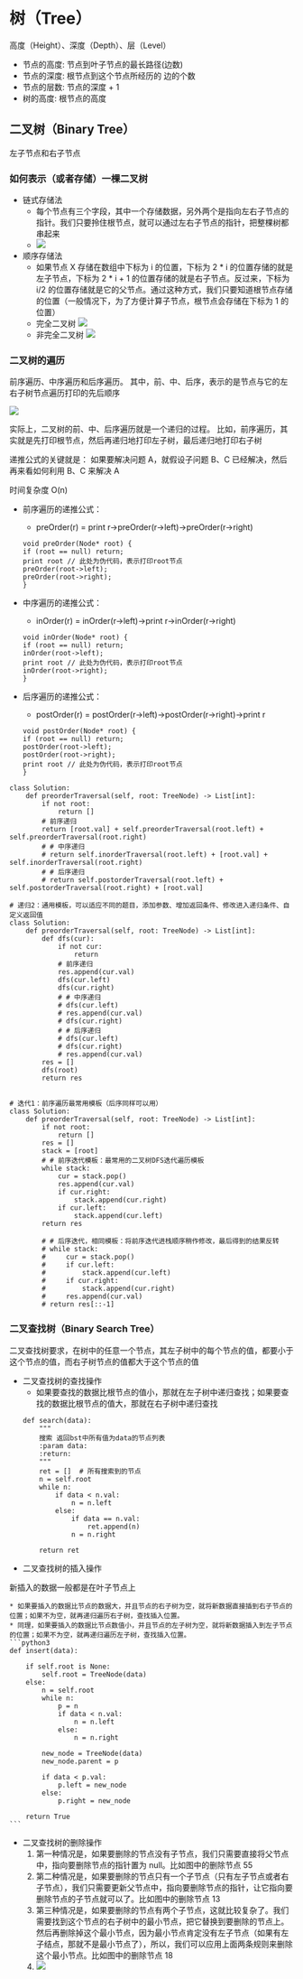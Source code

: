 
# 树（Tree）

高度（Height）、深度（Depth）、层（Level）
* 节点的高度: 节点到叶子节点的最长路径(边数)
* 节点的深度: 根节点到这个节点所经历的 边的个数
* 节点的层数: 节点的深度 + 1
* 树的高度:   根节点的高度

##  二叉树（Binary Tree） 

左子节点和右子节点

### 如何表示（或者存储）一棵二叉树
* 链式存储法
    * 每个节点有三个字段，其中一个存储数据，另外两个是指向左右子节点的指针。我们只要拎住根节点，就可以通过左右子节点的指针，把整棵树都串起来
    * ![](../images/二叉树-链式.jpg)
* 顺序存储法
    * 如果节点 X 存储在数组中下标为 i 的位置，下标为 2 * i 的位置存储的就是左子节点，下标为 2 * i + 1 的位置存储的就是右子节点。反过来，下标为 i/2 的位置存储就是它的父节点。通过这种方式，我们只要知道根节点存储的位置（一般情况下，为了方便计算子节点，根节点会存储在下标为 1 的位置）
    * 完全二叉树
    ![](../images/完全二叉树-顺序存储.jpg)
    * 非完全二叉树
    ![](../images/非完全二叉树-顺序存储.jpg)

### 二叉树的遍历
前序遍历、中序遍历和后序遍历。
其中，前、中、后序，表示的是节点与它的左右子树节点遍历打印的先后顺序

![](../images/前中后序遍历.jpg)

实际上，二叉树的前、中、后序遍历就是一个递归的过程。
比如，前序遍历，其实就是先打印根节点，然后再递归地打印左子树，最后递归地打印右子树

递推公式的关键就是：
如果要解决问题 A，就假设子问题 B、C 已经解决，然后再来看如何利用 B、C 来解决 A

时间复杂度 O(n)
* 前序遍历的递推公式：
    * preOrder(r) = print r->preOrder(r->left)->preOrder(r->right)
    ```
    void preOrder(Node* root) {
    if (root == null) return;
    print root // 此处为伪代码，表示打印root节点
    preOrder(root->left);
    preOrder(root->right);
    }
    ```

* 中序遍历的递推公式：
    * inOrder(r) = inOrder(r->left)->print r->inOrder(r->right)
    ```
    void inOrder(Node* root) {
    if (root == null) return;
    inOrder(root->left);
    print root // 此处为伪代码，表示打印root节点
    inOrder(root->right);
    }
    ```


* 后序遍历的递推公式：
    * postOrder(r) = postOrder(r->left)->postOrder(r->right)->print r
    ```
    void postOrder(Node* root) {
    if (root == null) return;
    postOrder(root->left);
    postOrder(root->right);
    print root // 此处为伪代码，表示打印root节点
    }
    ```

```python3
class Solution:
    def preorderTraversal(self, root: TreeNode) -> List[int]:
        if not root:
            return []
        # 前序递归
        return [root.val] + self.preorderTraversal(root.left) + self.preorderTraversal(root.right)
        # # 中序递归 
        # return self.inorderTraversal(root.left) + [root.val] + self.inorderTraversal(root.right)
        # # 后序递归
        # return self.postorderTraversal(root.left) + self.postorderTraversal(root.right) + [root.val]

# 递归2：通用模板，可以适应不同的题目，添加参数、增加返回条件、修改进入递归条件、自定义返回值
class Solution:
    def preorderTraversal(self, root: TreeNode) -> List[int]:
        def dfs(cur):
            if not cur:
                return      
            # 前序递归
            res.append(cur.val)
            dfs(cur.left)
            dfs(cur.right) 
            # # 中序递归
            # dfs(cur.left)
            # res.append(cur.val)
            # dfs(cur.right)
            # # 后序递归
            # dfs(cur.left)
            # dfs(cur.right)
            # res.append(cur.val)      
        res = []
        dfs(root)
        return res


# 迭代1：前序遍历最常用模板（后序同样可以用）
class Solution:
    def preorderTraversal(self, root: TreeNode) -> List[int]:
        if not root:
            return []        
        res = []
        stack = [root]
        # # 前序迭代模板：最常用的二叉树DFS迭代遍历模板
        while stack:
            cur = stack.pop()
            res.append(cur.val)
            if cur.right:
                stack.append(cur.right)
            if cur.left:
                stack.append(cur.left)
        return res
        
        # # 后序迭代，相同模板：将前序迭代进栈顺序稍作修改，最后得到的结果反转
        # while stack:
        #     cur = stack.pop()
        #     if cur.left:
        #         stack.append(cur.left)
        #     if cur.right:
        #         stack.append(cur.right)
        #     res.append(cur.val)
        # return res[::-1]

```

### 二叉查找树（Binary Search Tree）

二叉查找树要求，在树中的任意一个节点，其左子树中的每个节点的值，都要小于这个节点的值，而右子树节点的值都大于这个节点的值

* 二叉查找树的查找操作
    * 如果要查找的数据比根节点的值小，那就在左子树中递归查找；如果要查找的数据比根节点的值大，那就在右子树中递归查找
    ```python3
    def search(data):
        """
        搜索 返回bst中所有值为data的节点列表
        :param data:
        :return:
        """
        ret = []  # 所有搜索到的节点
        n = self.root
        while n:
            if data < n.val:
                n = n.left
            else:
                if data == n.val:
                    ret.append(n)
                n = n.right

        return ret
    ```
* 二叉查找树的插入操作

新插入的数据一般都是在叶子节点上

    * 如果要插入的数据比节点的数据大，并且节点的右子树为空，就将新数据直接插到右子节点的位置；如果不为空，就再递归遍历右子树，查找插入位置。
    * 同理，如果要插入的数据比节点数值小，并且节点的左子树为空，就将新数据插入到左子节点的位置；如果不为空，就再递归遍历左子树，查找插入位置。
    ```python3
    def insert(data):

        if self.root is None:
            self.root = TreeNode(data)
        else:
            n = self.root
            while n:
                p = n
                if data < n.val:
                    n = n.left
                else:
                    n = n.right

            new_node = TreeNode(data)
            new_node.parent = p
            
            if data < p.val:
                p.left = new_node
            else:
                p.right = new_node

        return True
    ```

* 二叉查找树的删除操作
    1. 第一种情况是，如果要删除的节点没有子节点，我们只需要直接将父节点中，指向要删除节点的指针置为 null。比如图中的删除节点 55 
    2. 第二种情况是，如果要删除的节点只有一个子节点（只有左子节点或者右子节点），我们只需要更新父节点中，指向要删除节点的指针，让它指向要删除节点的子节点就可以了。比如图中的删除节点 13
    3. 第三种情况是，如果要删除的节点有两个子节点，这就比较复杂了。我们需要找到这个节点的右子树中的最小节点，把它替换到要删除的节点上。然后再删除掉这个最小节点，因为最小节点肯定没有左子节点（如果有左子结点，那就不是最小节点了），所以，我们可以应用上面两条规则来删除这个最小节点。比如图中的删除节点 18
    4. ![](../images/bst-二叉搜索树-删除.jpg)